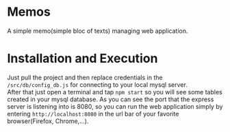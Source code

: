 # Memos
A simple memo(simple bloc of texts) managing web application.

# Installation and Execution
Just pull the project and then replace credentials in  the `/src/db/config_db.js` for connecting to your local mysql server. <br/>
After that just open a terminal and tap `npm start` so you will see some tables created in your mysql database.
As you can see the port that the express server is listening into is 8080, so you can run the web application simply by entering `http://localhost:8080` in the url bar of your favorite browser(Firefox, Chrome,...).

